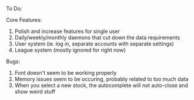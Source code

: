 To Do:

Core Features:
1. Polish and increase features for single user
2. Daily/weekly/monthly daemons that cut down the data requirements
3. User system (ie. log in, separate accounts with separate settings)
4. League system (mostly ignored for right now)

Bugs:
1. Font doesn't seem to be working properly
2. Memory issues seem to be occuring, probably related to too much data
3. When you select a new stock, the autocomplete will not auto-close and show weird stuff